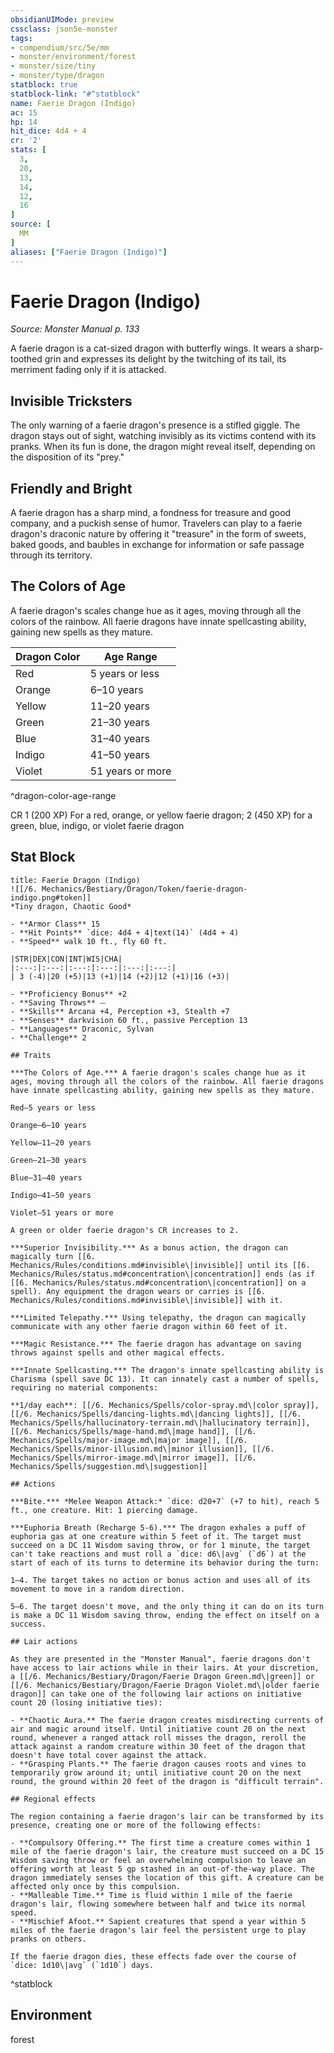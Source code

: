 ```yaml
---
obsidianUIMode: preview
cssclass: json5e-monster
tags:
- compendium/src/5e/mm
- monster/environment/forest
- monster/size/tiny
- monster/type/dragon
statblock: true
statblock-link: "#^statblock"
name: Faerie Dragon (Indigo)
ac: 15
hp: 14
hit_dice: 4d4 + 4
cr: '2'
stats: [
  3,
  20,
  13,
  14,
  12,
  16
]
source: [
  MM
]
aliases: ["Faerie Dragon (Indigo)"]
---
```

# Faerie Dragon (Indigo)
*Source: Monster Manual p. 133*  

A faerie dragon is a cat-sized dragon with butterfly wings. It wears a sharp-toothed grin and expresses its delight by the twitching of its tail, its merriment fading only if it is attacked.

## Invisible Tricksters

The only warning of a faerie dragon's presence is a stifled giggle. The dragon stays out of sight, watching invisibly as its victims contend with its pranks. When its fun is done, the dragon might reveal itself, depending on the disposition of its "prey."

## Friendly and Bright

A faerie dragon has a sharp mind, a fondness for treasure and good company, and a puckish sense of humor. Travelers can play to a faerie dragon's draconic nature by offering it "treasure" in the form of sweets, baked goods, and baubles in exchange for information or safe passage through its territory.

## The Colors of Age

A faerie dragon's scales change hue as it ages, moving through all the colors of the rainbow. All faerie dragons have innate spellcasting ability, gaining new spells as they mature.

| Dragon Color | Age Range |
|--------------|-----------|
| Red | 5 years or less |
| Orange | 6–10 years |
| Yellow | 11–20 years |
| Green | 21–30 years |
| Blue | 31–40 years |
| Indigo | 41–50 years |
| Violet | 51 years or more |
^dragon-color-age-range

CR 1 (200 XP) For a red, orange, or yellow faerie dragon; 2 (450 XP) for a green, blue, indigo, or violet faerie dragon

## Stat Block

```ad-statblock
title: Faerie Dragon (Indigo)
![[/6. Mechanics/Bestiary/Dragon/Token/faerie-dragon-indigo.png#token]]
*Tiny dragon, Chaotic Good*

- **Armor Class** 15 
- **Hit Points** `dice: 4d4 + 4|text(14)` (4d4 + 4) 
- **Speed** walk 10 ft., fly 60 ft.

|STR|DEX|CON|INT|WIS|CHA|
|:---:|:---:|:---:|:---:|:---:|:---:|
| 3 (-4)|20 (+5)|13 (+1)|14 (+2)|12 (+1)|16 (+3)|

- **Proficiency Bonus** +2
- **Saving Throws** ⏤
- **Skills** Arcana +4, Perception +3, Stealth +7
- **Senses** darkvision 60 ft., passive Perception 13
- **Languages** Draconic, Sylvan
- **Challenge** 2

## Traits

***The Colors of Age.*** A faerie dragon's scales change hue as it ages, moving through all the colors of the rainbow. All faerie dragons have innate spellcasting ability, gaining new spells as they mature.

Red—5 years or less

Orange—6–10 years

Yellow—11–20 years

Green—21–30 years

Blue—31–40 years

Indigo—41–50 years

Violet—51 years or more

A green or older faerie dragon's CR increases to 2.

***Superior Invisibility.*** As a bonus action, the dragon can magically turn [[6. Mechanics/Rules/conditions.md#invisible\|invisible]] until its [[6. Mechanics/Rules/status.md#concentration\|concentration]] ends (as if [[6. Mechanics/Rules/status.md#concentration\|concentration]] on a spell). Any equipment the dragon wears or carries is [[6. Mechanics/Rules/conditions.md#invisible\|invisible]] with it.

***Limited Telepathy.*** Using telepathy, the dragon can magically communicate with any other faerie dragon within 60 feet of it.

***Magic Resistance.*** The faerie dragon has advantage on saving throws against spells and other magical effects.

***Innate Spellcasting.*** The dragon's innate spellcasting ability is Charisma (spell save DC 13). It can innately cast a number of spells, requiring no material components:

**1/day each**: [[/6. Mechanics/Spells/color-spray.md\|color spray]], [[/6. Mechanics/Spells/dancing-lights.md\|dancing lights]], [[/6. Mechanics/Spells/hallucinatory-terrain.md\|hallucinatory terrain]], [[/6. Mechanics/Spells/mage-hand.md\|mage hand]], [[/6. Mechanics/Spells/major-image.md\|major image]], [[/6. Mechanics/Spells/minor-illusion.md\|minor illusion]], [[/6. Mechanics/Spells/mirror-image.md\|mirror image]], [[/6. Mechanics/Spells/suggestion.md\|suggestion]]

## Actions

***Bite.*** *Melee Weapon Attack:* `dice: d20+7` (+7 to hit), reach 5 ft., one creature. Hit: 1 piercing damage.

***Euphoria Breath (Recharge 5-6).*** The dragon exhales a puff of euphoria gas at one creature within 5 feet of it. The target must succeed on a DC 11 Wisdom saving throw, or for 1 minute, the target can't take reactions and must roll a `dice: d6\|avg` (`d6`) at the start of each of its turns to determine its behavior during the turn:

1–4. The target takes no action or bonus action and uses all of its movement to move in a random direction.

5–6. The target doesn't move, and the only thing it can do on its turn is make a DC 11 Wisdom saving throw, ending the effect on itself on a success.

## Lair actions

As they are presented in the "Monster Manual", faerie dragons don't have access to lair actions while in their lairs. At your discretion, a [[/6. Mechanics/Bestiary/Dragon/Faerie Dragon Green.md\|green]] or [[/6. Mechanics/Bestiary/Dragon/Faerie Dragon Violet.md\|older faerie dragon]] can take one of the following lair actions on initiative count 20 (losing initiative ties):

- **Chaotic Aura.** The faerie dragon creates misdirecting currents of air and magic around itself. Until initiative count 20 on the next round, whenever a ranged attack roll misses the dragon, reroll the attack against a random creature within 30 feet of the dragon that doesn't have total cover against the attack.  
- **Grasping Plants.** The faerie dragon causes roots and vines to temporarily grow around it; until initiative count 20 on the next round, the ground within 20 feet of the dragon is "difficult terrain".  

## Regional effects

The region containing a faerie dragon's lair can be transformed by its presence, creating one or more of the following effects:

- **Compulsory Offering.** The first time a creature comes within 1 mile of the faerie dragon's lair, the creature must succeed on a DC 15 Wisdom saving throw or feel an overwhelming compulsion to leave an offering worth at least 5 gp stashed in an out-of-the-way place. The dragon immediately senses the location of this gift. A creature can be affected only once by this compulsion.  
- **Malleable Time.** Time is fluid within 1 mile of the faerie dragon's lair, flowing somewhere between half and twice its normal speed.  
- **Mischief Afoot.** Sapient creatures that spend a year within 5 miles of the faerie dragon's lair feel the persistent urge to play pranks on others.  

If the faerie dragon dies, these effects fade over the course of `dice: 1d10\|avg` (`1d10`) days.
```
^statblock

## Environment

forest